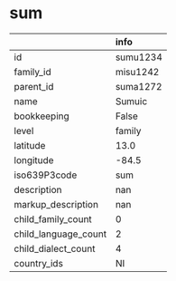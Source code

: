 # sum
|                      | info     |
|:---------------------|:---------|
| id                   | sumu1234 |
| family_id            | misu1242 |
| parent_id            | suma1272 |
| name                 | Sumuic   |
| bookkeeping          | False    |
| level                | family   |
| latitude             | 13.0     |
| longitude            | -84.5    |
| iso639P3code         | sum      |
| description          | nan      |
| markup_description   | nan      |
| child_family_count   | 0        |
| child_language_count | 2        |
| child_dialect_count  | 4        |
| country_ids          | NI       |